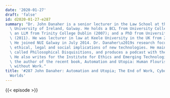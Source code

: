 ```yaml
---
date: '2020-01-27'
draft: 'false'
id: d2020-01-27-e287
summary: "Dr. John Danaher is a senior lecturer in the Law School at the National\
  \ University of Ireland, Galway. He holds a BCL from University College Cork (2006);\
  \ an LLM from Trinity College Dublin (2007); and a PhD from University College Cork\
  \ (2011). He was lecturer in law at Keele University in the UK from 2011 until 2014.\
  \ He joined NUI Galway in July 2014. Dr. Danaher\u2019s research focuses on the\
  \ ethical, legal and social implications of new technologies. He maintains a blog\
  \ called Philosophical Disquisitions, and produces a podcast with the same title.\
  \ He also writes for the Institute for Ethics and Emerging Technologies, and is\
  \ the author of the recent book, Automation and Utopia: Human Flourishing in a World\
  \ without Work."
title: '#287 John Danaher: Automation and Utopia; The End of Work, Cyborgs, And Virtual
  Worlds'
---
```

{{< episode >}}
